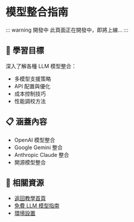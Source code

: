 # 模型整合指南

::: warning 開發中
此頁面正在開發中，即將上線...
:::

## 🎯 學習目標

深入了解各種 LLM 模型整合：

- 多模型支援策略
- API 配置與優化
- 成本控制技巧
- 性能調校方法

## 📋 涵蓋內容

- OpenAI 模型整合
- Google Gemini 整合
- Anthropic Claude 整合
- 開源模型整合

## 🔗 相關資源

- [返回教學首頁](/tutorials/)
- [免費 LLM 模型指南](/tutorials/free-llm-models)
- [環境設置](/tutorials/setup)